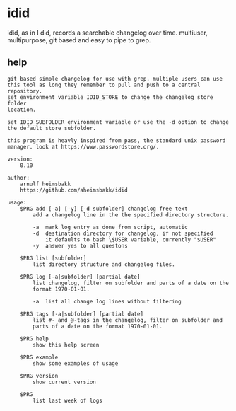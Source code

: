 # idid

idid, as in I did, records a searchable changelog over time.
multiuser, multipurpose, git based and easy to pipe to grep.

## help

    git based simple changelog for use with grep. multiple users can use 
    this tool as long they remember to pull and push to a central repository.
    set environment variable IDID_STORE to change the changelog store folder 
    location.

    set IDID_SUBFOLDER environment variable or use the -d option to change 
    the default store subfolder.

    this program is heavly inspired from pass, the standard unix password 
    manager. look at https://www.passwordstore.org/. 

    version:
        0.10
        
    author:
        arnulf heimsbakk
        https://github.com/aheimsbakk/idid
        
    usage:
        $PRG add [-a] [-y] [-d subfolder] changelog free text 
            add a changelog line in the the specified directory structure.
            
            -a  mark log entry as done from script, automatic 
            -d  destination directory for changelog, if not specified
                it defaults to bash \$USER variable, currently "$USER"
            -y  answer yes to all questons

        $PRG list [subfolder]
            list directory structure and changelog files.
            
        $PRG log [-a|subfolder] [partial date]
            list changelog, filter on subfolder and parts of a date on the
            format 1970-01-01. 
            
            -a  list all change log lines without filtering
            
        $PRG tags [-a|subfolder] [partial date]
            list #- and @-tags in the changelog, filter on subfolder and 
            parts of a date on the format 1970-01-01.
            
        $PRG help
            show this help screen

        $PRG example
            show some examples of usage
            
        $PRG version
            show current version 
            
        $PRG
            list last week of logs

